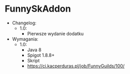 # FunnySkAddon
* Changelog:
  * 1.0:
    * Pierwsze wydanie dodatku
* Wymagania:
  * 1.0:
    * Java 8
    * Spigot 1.8.8+
    * Skript
    * https://ci.kacperduras.pl/job/FunnyGuilds/100/
